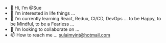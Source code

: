 - 👋 Hi, I’m @Sue
- 👀 I’m interested in life things ... 
- 🌱 I’m currently learning React, Redux, CI/CD, DevOps ... to be Happy, to be Mindful, to be a Fearless ...
- 💞️ I’m looking to collaborate on ...
- 📫 How to reach me ... sulaimyint@hotmail.com

<!---
tsulai/tsulai is a ✨ special ✨ repository because its `README.md` (this file) appears on your GitHub profile.
You can click the Preview link to take a look at your changes.
--->
